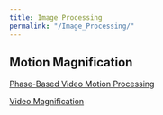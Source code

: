 ```yaml
---
title: Image Processing
permalink: "/Image_Processing/"
---
```


Motion Magnification
--------------------

[Phase-Based Video Motion Processing](http://people.csail.mit.edu/nwadhwa/phase-video/)

[Video Magnification](http://people.csail.mit.edu/mrub/vidmag/)